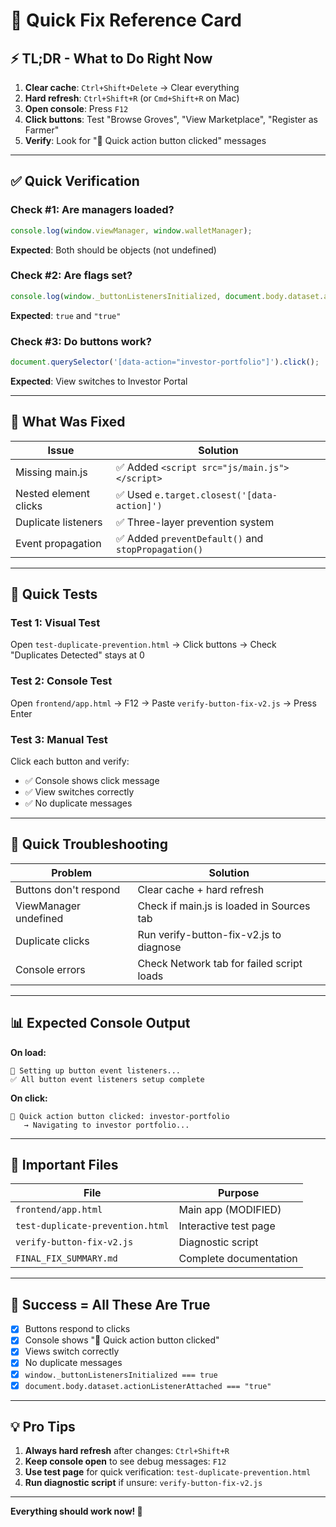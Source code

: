 # 🚀 Quick Fix Reference Card

## ⚡ TL;DR - What to Do Right Now

1. **Clear cache**: `Ctrl+Shift+Delete` → Clear everything
2. **Hard refresh**: `Ctrl+Shift+R` (or `Cmd+Shift+R` on Mac)
3. **Open console**: Press `F12`
4. **Click buttons**: Test "Browse Groves", "View Marketplace", "Register as Farmer"
5. **Verify**: Look for "🎯 Quick action button clicked" messages

---

## ✅ Quick Verification

### **Check #1: Are managers loaded?**
```javascript
console.log(window.viewManager, window.walletManager);
```
**Expected**: Both should be objects (not undefined)

### **Check #2: Are flags set?**
```javascript
console.log(window._buttonListenersInitialized, document.body.dataset.actionListenerAttached);
```
**Expected**: `true` and `"true"`

### **Check #3: Do buttons work?**
```javascript
document.querySelector('[data-action="investor-portfolio"]').click();
```
**Expected**: View switches to Investor Portal

---

## 🎯 What Was Fixed

| Issue | Solution |
|-------|----------|
| Missing main.js | ✅ Added `<script src="js/main.js"></script>` |
| Nested element clicks | ✅ Used `e.target.closest('[data-action]')` |
| Duplicate listeners | ✅ Three-layer prevention system |
| Event propagation | ✅ Added `preventDefault()` and `stopPropagation()` |

---

## 🧪 Quick Tests

### **Test 1: Visual Test**
Open `test-duplicate-prevention.html` → Click buttons → Check "Duplicates Detected" stays at 0

### **Test 2: Console Test**
Open `frontend/app.html` → F12 → Paste `verify-button-fix-v2.js` → Press Enter

### **Test 3: Manual Test**
Click each button and verify:
- ✅ Console shows click message
- ✅ View switches correctly
- ✅ No duplicate messages

---

## 🐛 Quick Troubleshooting

| Problem | Solution |
|---------|----------|
| Buttons don't respond | Clear cache + hard refresh |
| ViewManager undefined | Check if main.js is loaded in Sources tab |
| Duplicate clicks | Run verify-button-fix-v2.js to diagnose |
| Console errors | Check Network tab for failed script loads |

---

## 📊 Expected Console Output

**On load:**
```
🔧 Setting up button event listeners...
✅ All button event listeners setup complete
```

**On click:**
```
🎯 Quick action button clicked: investor-portfolio
   → Navigating to investor portfolio...
```

---

## 📁 Important Files

| File | Purpose |
|------|---------|
| `frontend/app.html` | Main app (MODIFIED) |
| `test-duplicate-prevention.html` | Interactive test page |
| `verify-button-fix-v2.js` | Diagnostic script |
| `FINAL_FIX_SUMMARY.md` | Complete documentation |

---

## 🎉 Success = All These Are True

- [x] Buttons respond to clicks
- [x] Console shows "🎯 Quick action button clicked"
- [x] Views switch correctly
- [x] No duplicate messages
- [x] `window._buttonListenersInitialized === true`
- [x] `document.body.dataset.actionListenerAttached === "true"`

---

## 💡 Pro Tips

1. **Always hard refresh** after changes: `Ctrl+Shift+R`
2. **Keep console open** to see debug messages: `F12`
3. **Use test page** for quick verification: `test-duplicate-prevention.html`
4. **Run diagnostic script** if unsure: `verify-button-fix-v2.js`

---

**Everything should work now! 🎊**
